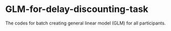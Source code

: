# GLM-for-delay-discounting-task
The codes for batch creating general linear model (GLM) for all participants. 
